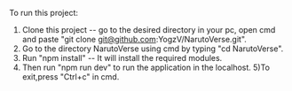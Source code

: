 To run this project:

1) Clone this project -- go to the desired directory in your pc, open cmd and paste "git clone git@github.com:YogzV/NarutoVerse.git".
2) Go to the directory NarutoVerse using cmd by typing "cd NarutoVerse".
3) Run "npm install" -- It will install the required modules.
4) Then run "npm run dev" to run the application in the localhost.
5)To exit,press "Ctrl+c" in cmd.
